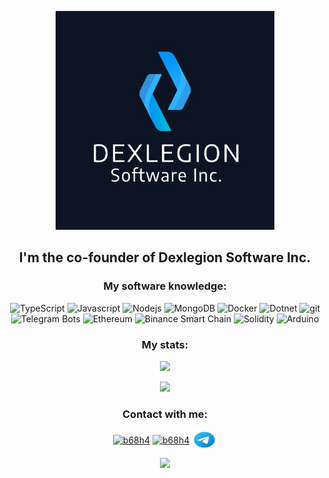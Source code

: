 <p align="center">
  <a href="https://dexlegion.com" target="blank">
    <img style="height: 350px;width: 350px;" src="dexlegion-logo-with-bg-se-min.jpeg"></img>
  </a>
  <h2 align="center">I'm the co-founder of Dexlegion Software Inc.</h1>
</p>

<p align="center">
  <h3 align="center">My software knowledge:</h3>
  <p align="center">
    <img alt="TypeScript" src="https://img.shields.io/badge/-TypeScript-007ACC?style=flat-square&logo=typescript&logoColor=white" />
    <img alt="Javascript" src="https://img.shields.io/badge/-Javascript-B8BD16?style=flat-square&logo=javascript&logoColor=white" />
    <img alt="Nodejs" src="https://img.shields.io/badge/-Nodejs-43853d?style=flat-square&logo=Node.js&logoColor=white" />  
    <img alt="MongoDB" src="https://img.shields.io/badge/-MongoDB-13aa52?style=flat-square&logo=mongodb&logoColor=white" />
    <img alt="Docker" src="https://img.shields.io/badge/-Docker-46a2f1?style=flat-square&logo=docker&logoColor=white" />
    <img alt="Dotnet" src="https://img.shields.io/badge/-Dotnet-B7178C?style=flat-square&logo=dotnet&logoColor=white" />
    <img alt="git" src="https://img.shields.io/badge/-Git-F05032?style=flat-square&logo=git&logoColor=white" />
    <img alt="Telegram Bots" src="https://img.shields.io/badge/-Telegram Bots-10A689?style=flat-square&logo=telegram&logoColor=white" />
  <img alt="Ethereum" src="https://img.shields.io/badge/-Ethereum-106BA6?style=flat-square&logo=ethereum&logoColor=white" />
  <img alt="Binance Smart Chain" src="https://img.shields.io/badge/-Binance Smart Chain-9DA610?style=flat-square&logo=binance&logoColor=white" />
  <img alt="Solidity" src="https://img.shields.io/badge/-Solidity-BD2222?style=flat-square&logo=solidity&logoColor=white" />
  <img alt="Arduino" src="https://img.shields.io/badge/-Arduino-4B73B4?style=flat-square&logo=arduino&logoColor=white" />
  </p>
</p>

<p>
  <h3 align="center">My stats:</h4>
  <p align="center">
<img src="https://github-readme-stats.vercel.app/api/top-langs/?username=b68h4&exclude_repo=tddroid&hide=html,css,dockerfile&langs_count=10&layout=compact&theme=dark"></img>

</p>
<p align="center"><img src="https://github-readme-streak-stats.herokuapp.com/?user=b68h4&theme=dark&hide_border=false"></p>
</p>

<p>
  <h3 align="center">Contact with me: </h3>
  <p align="center">
<a href="https://twitter.com/b68h4" target="blank"><img align="center" src="https://raw.githubusercontent.com/rahuldkjain/github-profile-readme-generator/master/src/images/icons/Social/twitter.svg" alt="b68h4" height="30" width="40" /></a>
<a href="https://instagram.com/b68h4" target="blank"><img align="center" src="https://raw.githubusercontent.com/rahuldkjain/github-profile-readme-generator/master/src/images/icons/Social/instagram.svg" alt="b68h4" height="30" width="40" /></a>
  <a href="https://t.me/b68h4" target="blank"><img align="center" style="color: white;" src="telegram-app.svg" alt="b68h4" height="30" width="40" /></a>
</p>
  </p>





<p align="center">
<img src="https://komarev.com/ghpvc/?username=b68h4"></img>
</p>
